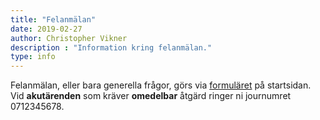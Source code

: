 ```yaml
---
title: "Felanmälan"
date: 2019-02-27
author: Christopher Vikner
description : "Information kring felanmälan."
type: info
---
```


Felanmälan, eller bara generella frågor, görs via <a href="/#contact-us">formuläret</a> på startsidan. Vid <b>akutärenden</b> som kräver <b>omedelbar</b> åtgärd ringer ni journumret 0712345678.